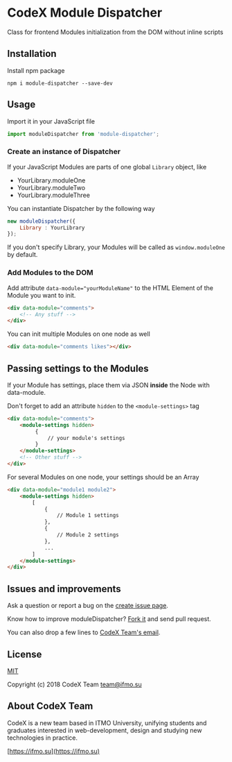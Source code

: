 # CodeX Module Dispatcher

Class for frontend Modules initialization from the DOM without inline scripts

## Installation

Install npm package
```
npm i module-dispatcher --save-dev
```

## Usage

Import it in your JavaScript file
```js
import moduleDispatcher from 'module-dispatcher';
```

### Create an instance of Dispatcher

If your JavaScript Modules are parts of one global `Library` object, like

- YourLibrary.moduleOne
- YourLibrary.moduleTwo
- YourLibrary.moduleThree

You can instantiate Dispatcher by the following way
```js
new moduleDispatcher({
    Library : YourLibrary
});
```
If you don't specify Library, your Modules will be called as `window.moduleOne` by default.

### Add Modules to the DOM

Add attribute ```data-module="yourModuleName"``` to the HTML Element of the Module you want to init.
```html
<div data-module="comments">
    <!-- Any stuff -->
</div>
```
You can init multiple Modules on one node as well
```html
<div data-module="comments likes"></div>
```

## Passing settings to the Modules

If your Module has settings, place them via JSON **inside** the Node with data-module.

Don't forget to add an attribute `hidden` to the `<module-settings>` tag
```html
<div data-module="comments">
    <module-settings hidden>
         {
             // your module's settings
         }
    </module-settings>
    <!-- Other stuff -->
</div>
```
For several Modules on one node, your settings should be an Array
```html
<div data-module="module1 module2">
    <module-settings hidden>
        [
            {
                // Module 1 settings
            },
            {
                // Module 2 settings
            },
            ...
        ]
    </module-settings>
</div>
```

## Issues and improvements

Ask a question or report a bug on the [create issue page](https://github.com/codex-team/moduleDispatcher/issues/new).

Know how to improve moduleDispatcher? [Fork it](https://github.com/codex-team/moduleDispatcher) and send pull request.

You can also drop a few lines to [CodeX Team's email](mailto:team@ifmo.su).

## License

[MIT](https://github.com/codex-team/dispatcher/LICENSE)

Copyright (c) 2018 CodeX Team <team@ifmo.su>

## About CodeX Team

CodeX is a new team based in ITMO University, unifying students and graduates interested in web-development, design and studying new technologies in practice.

[https://ifmo.su](https://ifmo.su) 